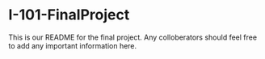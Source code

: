 # I-101-FinalProject
This is our README for the final project.
Any colloberators should feel free to add any important information here. 
